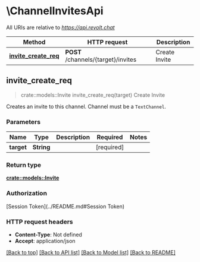 # \ChannelInvitesApi

All URIs are relative to *https://api.revolt.chat*

Method | HTTP request | Description
------------- | ------------- | -------------
[**invite_create_req**](ChannelInvitesApi.md#invite_create_req) | **POST** /channels/{target}/invites | Create Invite



## invite_create_req

> crate::models::Invite invite_create_req(target)
Create Invite

Creates an invite to this channel.  Channel must be a `TextChannel`.

### Parameters


Name | Type | Description  | Required | Notes
------------- | ------------- | ------------- | ------------- | -------------
**target** | **String** |  | [required] |

### Return type

[**crate::models::Invite**](Invite.md)

### Authorization

[Session Token](../README.md#Session Token)

### HTTP request headers

- **Content-Type**: Not defined
- **Accept**: application/json

[[Back to top]](#) [[Back to API list]](../README.md#documentation-for-api-endpoints) [[Back to Model list]](../README.md#documentation-for-models) [[Back to README]](../README.md)

